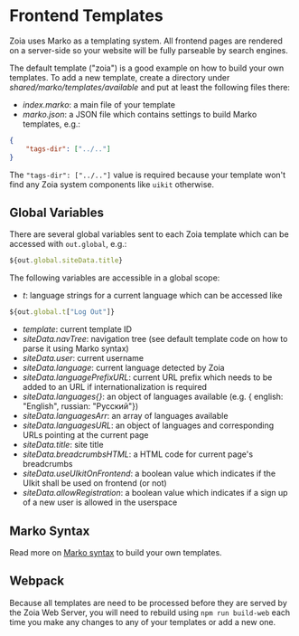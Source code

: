 # Frontend Templates

Zoia uses Marko as a templating system. All frontend pages are rendered on a server-side so your website will be fully parseable by search engines.

The default template ("zoia") is a good example on how to build your own templates. To add a new template, create a directory under *shared/marko/templates/available* and put at least the following files there:

* *index.marko*: a main file of your template
* *marko.json*: a JSON file which contains settings to build Marko templates, e.g.:

```json
{
    "tags-dir": ["../.."]
}
```

The `"tags-dir": ["../.."]` value is required because your template won't find any Zoia system components like `uikit` otherwise.

## Global Variables

There are several global variables sent to each Zoia template which can be accessed with `out.global`, e.g.:

```javascript
${out.global.siteData.title}
```

The following variables are accessible in a global scope:

* *t*: language strings for a current language which can be accessed like

```javascript
${out.global.t["Log Out"]}
```

* *template*: current template ID
* *siteData.navTree*: navigation tree (see default template code on how to parse it using Marko syntax)
* *siteData.user*: current username
* *siteData.language*: current language detected by Zoia
* *siteData.languagePrefixURL*: current URL prefix which needs to be added to an URL if internationalization is required
* *siteData.languages{}*: an object of languages available (e.g. { english: "English", russian: "Русский"})
* *siteData.languagesArr*: an array of languages available
* *siteData.languagesURL*: an object of languages and corresponding URLs pointing at the current page
* *siteData.title*: site title
* *siteData.breadcrumbsHTML*: a HTML code for current page's breadcrumbs
* *siteData.useUIkitOnFrontend*: a boolean value which indicates if the UIkit shall be used on frontend (or not)
* *siteData.allowRegistration*: a boolean value which indicates if a sign up of a new user is allowed in the userspace

## Marko Syntax

Read more on [Marko syntax](https://markojs.com/docs/getting-started/) to build your own templates.

## Webpack

Because all templates are need to be processed before they are served by the Zoia Web Server, you will need to rebuild using `npm run build-web` each time you make any changes to any of your templates or add a new one.